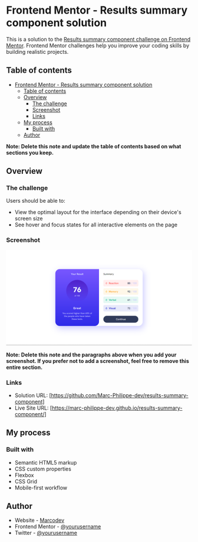 # Frontend Mentor - Results summary component solution

This is a solution to the [Results summary component challenge on Frontend Mentor](https://www.frontendmentor.io/challenges/results-summary-component-CE_K6s0maV). Frontend Mentor challenges help you improve your coding skills by building realistic projects. 

## Table of contents

- [Frontend Mentor - Results summary component solution](#frontend-mentor---results-summary-component-solution)
  - [Table of contents](#table-of-contents)
  - [Overview](#overview)
    - [The challenge](#the-challenge)
    - [Screenshot](#screenshot)
    - [Links](#links)
  - [My process](#my-process)
    - [Built with](#built-with)
  - [Author](#author)

**Note: Delete this note and update the table of contents based on what sections you keep.**

## Overview

### The challenge

Users should be able to:

- View the optimal layout for the interface depending on their device's screen size
- See hover and focus states for all interactive elements on the page

### Screenshot

![](./results-summary-component.png)
 

**Note: Delete this note and the paragraphs above when you add your screenshot. If you prefer not to add a screenshot, feel free to remove this entire section.**

### Links

- Solution URL: [https://github.com/Marc-Philippe-dev/results-summary-component] 
- Live Site URL: [https://marc-philippe-dev.github.io/results-summary-component/] 


## My process

### Built with

- Semantic HTML5 markup
- CSS custom properties
- Flexbox
- CSS Grid
- Mobile-first workflow
  
 
 
## Author

- Website - [Marcodev](https://marc-philippe-dev.github.io/MyPortfolio/index.html)
- Frontend Mentor - [@yourusername](https://www.frontendmentor.io/profile/@Marc-Philippe-dev)
- Twitter - [@yourusername](https://www.twitter.com/yourusername)

 
 